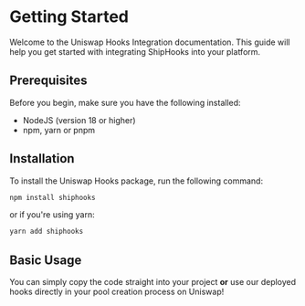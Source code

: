 # Getting Started

Welcome to the Uniswap Hooks Integration documentation. This guide will help you get started with integrating ShipHooks into your platform.

## Prerequisites

Before you begin, make sure you have the following installed:

- NodeJS (version 18 or higher)
- npm, yarn or pnpm

## Installation

To install the Uniswap Hooks package, run the following command:

```bash
npm install shiphooks
```

or if you're using yarn:

```bash
yarn add shiphooks
```

## Basic Usage

You can simply copy the code straight into your project **or** use our deployed hooks directly
in your pool creation process on Uniswap!

